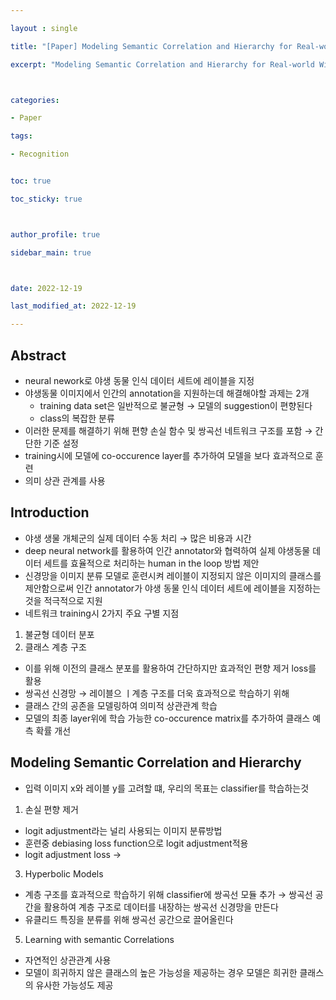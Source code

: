 ```yaml
---

layout : single

title: "[Paper] Modeling Semantic Correlation and Hierarchy for Real-world Wildlife Recognition"

excerpt: "Modeling Semantic Correlation and Hierarchy for Real-world Wildlife Recognition 논문 리뷰"



categories:

- Paper

tags:

- Recognition


toc: true

toc_sticky: true



author_profile: true

sidebar_main: true



date: 2022-12-19

last_modified_at: 2022-12-19

---
```


  

## Abstract

- neural nework로 야생 동물 인식 데이터 세트에 레이블을 지정
- 야생동물 이미지에서 인간의 annotation을 지원하는데 해결해야할 과제는 2개
    - training data set은 일반적으로 불균형 → 모델의 suggestion이 편향된다
    - class의 복잡한 분류
- 이러한 문제를 해결하기 위해 편향 손실 함수 및 쌍곡선 네트워크 구조를 포함 → 간단한 기준 설정
- training시에 모델에 co-occurence layer를 추가하여 모델을 보다 효과적으로 훈련
- 의미 상관 관계를 사용

  

## Introduction

- 야생 생물 개체군의 실제 데이터 수동 처리 → 많은 비용과 시간
- deep neural network를 활용하여 인간 annotator와 협력하여 실제 야생동물 데이터 세트를 효율적으로 처리하는 human in the loop 방법 제안
- 신경망을 이미지 분류 모델로 훈련시켜 레이블이 지정되지 않은 이미지의 클래스를 제안함으로써 인간 annotator가 야생 동물 인식 데이터 세트에 레이블을 지정하는것을 적극적으로 지원
- 네트워크 training시 2가지 주요 구별 지점

1. 불균형 데이터 분포
2. 클래스 계층 구조

- 이를 위해 이전의 클래스 분포를 활용하여 간단하지만 효과적인 편향 제거 loss를 활용
- 쌍곡선 신경망 → 레이블으 ㅣ계층 구조를 더욱 효과적으로 학습하기 위해
- 클래스 간의 공존을 모델링하여 의미적 상관관계 학습
- 모델의 최종 layer위에 학습 가능한 co-occurence matrix를 추가하여 클래스 예측 확률 개선

  

## Modeling Semantic Correlation and Hierarchy

- 입력 이미지 x와 레이블 y를 고려할 떄, 우리의 목표는 classifier를 학습하는것

1. 손실 편향 제거
- logit adjustment라는 널리 사용되는 이미지 분류방법
- 훈련중 debiasing loss function으로 logit adjustment적용
- logit adjustment loss → 
3. Hyperbolic Models
- 계층 구조를 효과적으로 학습하기 위해 classifier에 쌍곡선 모듈 추가 → 쌍곡선 공간을 활용하여 계층 구조로 데이터를 내장하는 쌍곡선 신경망을 만든다
- 유클리드 특징을 분류를 위해 쌍곡선 공간으로 끌어올린다
5. Learning with semantic Correlations
- 자연적인 상관관계 사용
- 모델이 희귀하지 않은 클래스의 높은 가능성을 제공하는 경우 모델은 희귀한 클래스의 유사한 가능성도 제공